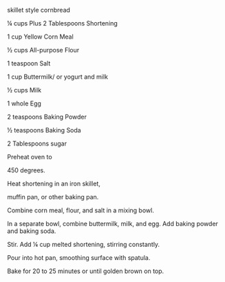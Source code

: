 skillet style cornbread


¼ cups Plus 2 Tablespoons Shortening

1 cup Yellow Corn Meal

½ cups All-purpose Flour

1 teaspoon Salt

1 cup Buttermilk/ or yogurt and milk

½ cups Milk

1 whole Egg

2 teaspoons Baking Powder

½ teaspoons Baking Soda

2 Tablespoons sugar


Preheat oven to 

450 degrees. 

Heat shortening in an iron skillet, 

muffin pan, or other baking pan. 

Combine corn meal, flour, and salt in a mixing bowl. 

In a separate bowl, combine buttermilk, milk, and egg. Add baking powder and baking soda. 

Stir. Add ¼ cup melted shortening, stirring constantly. 

Pour into hot pan, smoothing surface with spatula.

Bake for 20 to 25 minutes or until golden brown on top.
